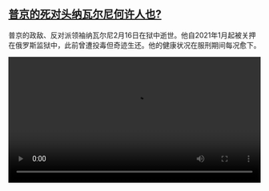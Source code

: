 <!--1708096624000-->
[普京的死对头纳瓦尔尼何许人也?](https://www.dw.com/zh/%E6%99%AE%E4%BA%AC%E7%9A%84%E6%AD%BB%E5%AF%B9%E5%A4%B4%E7%BA%B3%E7%93%A6%E5%B0%94%E5%B0%BC%E4%BD%95%E8%AE%B8%E4%BA%BA%E4%B9%9F?/a-68279510)
------

<p>普京的政敌、反对派领袖纳瓦尔尼2月16日在狱中逝世。他自2021年1月起被关押在俄罗斯监狱中，此前曾遭投毒但奇迹生还。他的健康状况在服刑期间每况愈下。</small></p><video src="https://tvdownloaddw-a.akamaihd.net/dwtv_video/flv/vdt_zh/2024/dwvgchi240216_nalvany_1_01icw_AVC_1280x720.mp4" controls style="width:100%"></video>

